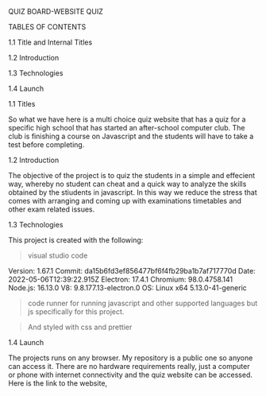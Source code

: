QUIZ BOARD-WEBSITE QUIZ

TABLES OF CONTENTS

1.1 Title and Internal Titles

1.2 Introduction

1.3 Technologies

1.4 Launch



1.1 Titles

So what we have here is a multi choice quiz website that has a quiz for a specific high school that has started
an after-school computer club. The club is finishing a course on Javascript and the students will have to take a 
test before completing.

1.2 Introduction

The objective of the project is to quiz the students in a simple and effecient way, whereby no student can cheat and
a quick way to analyze the skills obtained by the stiudents in javascript. In this way we reduce the stress that comes 
with arranging and coming up with examinations timetables and other exam related issues.


1.3 Technologies

This project is created with the following:
> visual studio code

Version: 1.67.1
Commit: da15b6fd3ef856477bf6f4fb29ba1b7af717770d
Date: 2022-05-06T12:39:22.915Z
Electron: 17.4.1
Chromium: 98.0.4758.141
Node.js: 16.13.0
V8: 9.8.177.13-electron.0
OS: Linux x64 5.13.0-41-generic

> code runner
for running javascript and other supported languages 
but js specifically for this project.

> And styled with css and prettier


1.4 Launch

The projects runs on any browser. My repository is a public one so anyone can access it.
There are no hardware requirements really, just a computer or phone with internet connectivity 
and the quiz website can be accessed. 
Here is the link to the website, 
